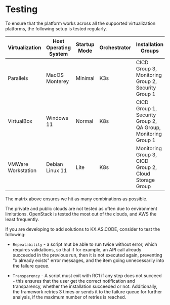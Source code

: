 # Testing

To ensure that the platform works across all the supported virtualization platforms, the following setup is tested regularly.

|Virtualization|Host Operating System|Startup Mode|Orchestrator|Installation Groups|
|----|----|----|----|----|
|Parallels|MacOS Monterey|Minimal|K3s|CICD Group 3, Monitoring Group 2, Security Group 1|
|VirtualBox|Windows 11|Normal|K8s|CICD Group 1, Security Group 2, QA Group, Monitoring Group 1|
|VMWare Workstation|Debian Linux 11|Lite|K8s|Monitoring Group 3, CICD Group 2, Cloud Storage Group|

The matrix above ensures we hit as many combinations as possible.

The private and public clouds are not tested as often due to environment limitations. OpenStack is tested the most out of the clouds, and AWS the least frequently. 

If you are developing to add solutions to KX.AS.CODE, consider to test the following:

- `Repeatability` - a script mut be able to run twice without error, which requires validations, so that if for example, an API call already succeeded in the previous run, then it is not executed again, preventing "x already exists" error messages, and the item going unnecessarily into the failure queue.
  
- `Transparency` - A script must exit with RC1 if any step does not succeed - this ensures that the user get the correct notification and transparency, whether the installation succeeded or not. Additionally, the framework retries 3 times or sends it to the failure queue for further analysis, if the maximum number of retries is reached.
